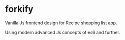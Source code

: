 # forkify
Vanilla Js frontend design for Recipe shopping list app. 

Using modern advanced Js concepts of es6 and further.
